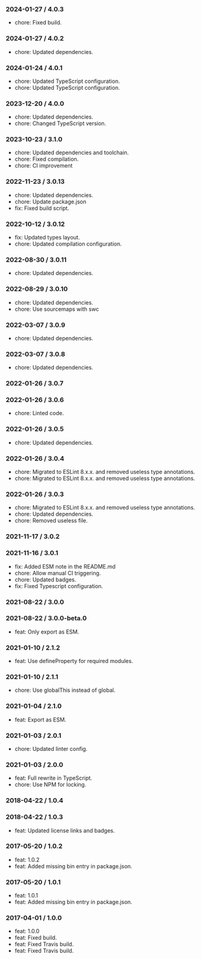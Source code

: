 ### 2024-01-27 / 4.0.3

- chore: Fixed build.

### 2024-01-27 / 4.0.2

- chore: Updated dependencies.

### 2024-01-24 / 4.0.1

- chore: Updated TypeScript configuration.
- chore: Updated TypeScript configuration.

### 2023-12-20 / 4.0.0

- chore: Updated dependencies.
- chore: Changed TypeScript version.

### 2023-10-23 / 3.1.0

- chore: Updated dependencies and toolchain.
- chore: Fixed compilation.
- chore: CI improvement

### 2022-11-23 / 3.0.13

- chore: Updated dependencies.
- chore: Update package.json
- fix: Fixed build script.

### 2022-10-12 / 3.0.12

- fix: Updated types layout.
- chore: Updated compilation configuration.

### 2022-08-30 / 3.0.11

- chore: Updated dependencies.

### 2022-08-29 / 3.0.10

- chore: Updated dependencies.
- chore: Use sourcemaps with swc

### 2022-03-07 / 3.0.9

- chore: Updated dependencies.

### 2022-03-07 / 3.0.8

- chore: Updated dependencies.

### 2022-01-26 / 3.0.7


### 2022-01-26 / 3.0.6

- chore: Linted code.

### 2022-01-26 / 3.0.5

- chore: Updated dependencies.

### 2022-01-26 / 3.0.4

- chore: Migrated to ESLint 8.x.x. and removed useless type annotations.
- chore: Migrated to ESLint 8.x.x. and removed useless type annotations.

### 2022-01-26 / 3.0.3

- chore: Migrated to ESLint 8.x.x. and removed useless type annotations.
- chore: Updated dependencies.
- chore: Removed useless file.

### 2021-11-17 / 3.0.2


### 2021-11-16 / 3.0.1

- fix: Added ESM note in the README.md
- chore: Allow manual CI triggering.
- chore: Updated badges.
- fix: Fixed Typescript configuration.

### 2021-08-22 / 3.0.0


### 2021-08-22 / 3.0.0-beta.0

- feat: Only export as ESM.

### 2021-01-10 / 2.1.2

- feat: Use defineProperty for required modules.

### 2021-01-10 / 2.1.1

- chore: Use globalThis instead of global.

### 2021-01-04 / 2.1.0

- feat: Export as ESM.

### 2021-01-03 / 2.0.1

- chore: Updated linter config.

### 2021-01-03 / 2.0.0

- feat: Full rewrite in TypeScript.
- chore: Use NPM for locking.

### 2018-04-22 / 1.0.4


### 2018-04-22 / 1.0.3

- feat: Updated license links and badges.

### 2017-05-20 / 1.0.2

- feat: 1.0.2
- feat: Added missing bin entry in package.json.

### 2017-05-20 / 1.0.1

- feat: 1.0.1
- feat: Added missing bin entry in package.json.

### 2017-04-01 / 1.0.0

- feat: 1.0.0
- feat: Fixed build.
- feat: Fixed Travis build.
- feat: Fixed Travis build.

